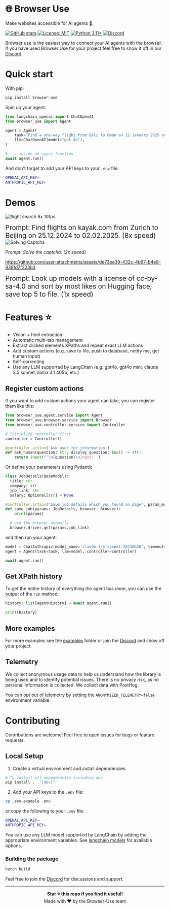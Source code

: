 # 🌐 Browser Use

Make websites accessible for AI agents 🤖.

[![GitHub stars](https://img.shields.io/github/stars/gregpr07/browser-use?style=social)](https://github.com/gregpr07/browser-use/stargazers)
[![License: MIT](https://img.shields.io/badge/License-MIT-yellow.svg)](https://opensource.org/licenses/MIT)
[![Python 3.11+](https://img.shields.io/badge/python-3.11+-blue.svg)](https://www.python.org/downloads/)
[![Discord](https://img.shields.io/discord/1303749220842340412?color=7289DA&label=Discord&logo=discord&logoColor=white)](https://link.browser-use.com/discord)

Browser use is the easiest way to connect your AI agents with the browser. If you have used Browser Use for your project feel free to show it off in our [Discord](https://link.browser-use.com/discord).

# Quick start

With pip:

```bash
pip install browser-use
```

Spin up your agent:

```python
from langchain_openai import ChatOpenAI
from browser_use import Agent

agent = Agent(
    task="Find a one-way flight from Bali to Oman on 12 January 2025 on Google Flights. Return me the cheapest option.",
    llm=ChatOpenAI(model="gpt-4o"),
)

# ... inside an async function
await agent.run()
```

And don't forget to add your API keys to your `.env` file.

```bash
OPENAI_API_KEY=
ANTHROPIC_API_KEY=
```

# Demos

![flight search 8x 10fps](https://github.com/user-attachments/assets/ea605d4a-90e6-481e-a569-f0e0db7e6390)
<div style="font-size: 1.5em;">
    Prompt: Find flights on kayak.com from Zurich to Beijing on 25.12.2024 to 02.02.2025. (8x speed)
</div>
<div>
    <img src="https://github.com/MagMueller/examples-browser-use/blob/main/captcha/captcha%20big.gif" alt="Solving Captcha" style="max-width:300px;">
    <p><i>Prompt: Solve the captcha. (2x speed)</i></p>
</div>

https://github.com/user-attachments/assets/de73ee39-432c-4b97-b4e8-939fd7f323b3
<div style="font-size: 1.5em;">
    Prompt: Look up models with a license of cc-by-sa-4.0 and sort by most likes on Hugging face, save top 5 to file. (1x speed)
</div>

# Features ⭐

- Vision + html extraction
- Automatic multi-tab management
- Extract clicked elements XPaths and repeat exact LLM actions
- Add custom actions (e.g. save to file, push to database, notify me, get human input)
- Self-correcting
- Use any LLM supported by LangChain (e.g. gpt4o, gpt4o mini, claude 3.5 sonnet, llama 3.1 405b, etc.)

## Register custom actions

If you want to add custom actions your agent can take, you can register them like this:

```python
from browser_use.agent.service import Agent
from browser_use.browser.service import Browser
from browser_use.controller.service import Controller

# Initialize controller first
controller = Controller()

@controller.action('Ask user for information')
def ask_human(question: str, display_question: bool) -> str:
	return input(f'\n{question}\nInput: ')
```

Or define your parameters using Pydantic

```python
class JobDetails(BaseModel):
  title: str
  company: str
  job_link: str
  salary: Optional[str] = None

@controller.action('Save job details which you found on page', param_model=JobDetails, requires_browser=True)
def save_job(params: JobDetails, browser: Browser):
	print(params)

  # use the browser normally
  browser.driver.get(params.job_link)
```

and then run your agent:

```python
model = ChatAnthropic(model_name='claude-3-5-sonnet-20240620', timeout=25, stop=None, temperature=0.3)
agent = Agent(task=task, llm=model, controller=controller)

await agent.run()
```

## Get XPath history

To get the entire history of everything the agent has done, you can use the output of the `run` method:

```python
history: list[AgentHistory] = await agent.run()

print(history)
```

## More examples

For more examples see the [examples](examples) folder or join the [Discord](https://link.browser-use.com/discord) and show off your project.

## Telemetry

We collect anonymous usage data to help us understand how the library is being used and to identify potential issues. There is no privacy risk, as no personal information is collected. We collect data with PostHog.

You can opt out of telemetry by setting the `ANONYMIZED_TELEMETRY=false` environment variable.

# Contributing

Contributions are welcome! Feel free to open issues for bugs or feature requests.

## Local Setup

1. Create a virtual environment and install dependencies:

```bash
# To install all dependencies including dev
pip install . ."[dev]"
```

2. Add your API keys to the `.env` file:

```bash
cp .env.example .env
```

or copy the following to your `.env` file:

```bash
OPENAI_API_KEY=
ANTHROPIC_API_KEY=
```

You can use any LLM model supported by LangChain by adding the appropriate environment variables. See [langchain models](https://python.langchain.com/docs/integrations/chat/) for available options.

### Building the package

```bash
hatch build
```

Feel free to join the [Discord](https://link.browser-use.com/discord) for discussions and support.

---

<div align="center">
  <b>Star ⭐ this repo if you find it useful!</b><br>
  Made with ❤️ by the Browser-Use team
</div>
